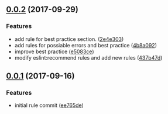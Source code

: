 <a name="0.0.2"></a>
## [0.0.2](https://github.com/iv-web/eslint-config-ivweb/compare/v0.0.1...v0.0.2) (2017-09-29)


### Features

* add rule for best practice section. ([2e4e303](https://github.com/iv-web/eslint-config-ivweb/commit/2e4e303))
* add rules for possiable errors and best practice ([4b8a092](https://github.com/iv-web/eslint-config-ivweb/commit/4b8a092))
* improve best practice ([e5083ce](https://github.com/iv-web/eslint-config-ivweb/commit/e5083ce))
* modify eslint:recommend rules and add new rules ([437b47d](https://github.com/iv-web/eslint-config-ivweb/commit/437b47d))



<a name="0.0.1"></a>
## [0.0.1](https://github.com/iv-web/eslint-config-ivweb/compare/ee765de...v0.0.1) (2017-09-16)


### Features

* initial rule commit ([ee765de](https://github.com/iv-web/eslint-config-ivweb/commit/ee765de))



